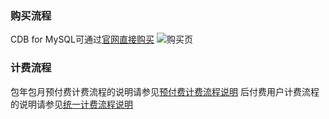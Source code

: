### 购买流程
CDB for MySQL可通过[官网直接购买](http://manage.qcloud.com/shoppingcart/shop.php?tab=cdb)
![购买页](http://imgcache.tce.fsphere.cn/image/mccdn.qcloud.com/static/img/f36179b2d4c5f3a3b067f34dd2962fdd/1.png)

### 计费流程
包年包月预付费计费流程的说明请参见[预付费计费流程说明](/doc/product/285/预付费计费流程)
后付费用户计费流程的说明请参见[统一计费流程说明](/doc/product/285/计费流程)